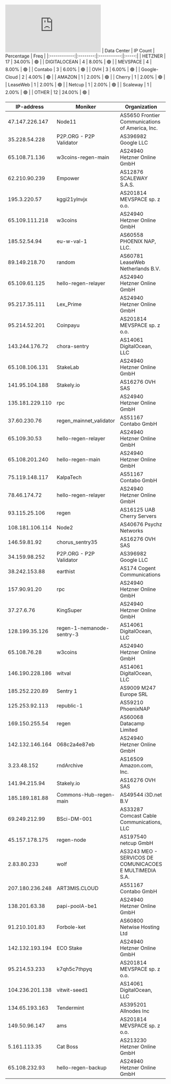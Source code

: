 ![Diagramm](https://github.com/obajay/StateSync-snapshots/blob/main/Projects/Regen/1/README.md)
| Data Center | IP Count | Percentage | Freq |
|:------------:|:--------:|:-----------:|:-----:|
| HETZNER | 17 | 34.00% | 🟢 |
| DIGITALOCEAN | 4 | 8.00% | 🟢 |
| MEVSPACE | 4 | 8.00% | 🟢 |
| Contabo | 3 | 6.00% | 🟢 |
| OVH | 3 | 6.00% | 🟢 |
| Google-Cloud | 2 | 4.00% | 🟢 |
| AMAZON | 1 | 2.00% | 🟢 |
| Cherry | 1 | 2.00% | 🟢 |
| LeaseWeb | 1 | 2.00% | 🟢 |
| Netcup | 1 | 2.00% | 🟢 |
| Scaleway | 1 | 2.00% | 🟢 |
| OTHER | 12 | 24.00% | 🟢 |

<!-- START_TABLE -->
| IP-address | Moniker | Organization | Country | City |
|-------------|---------|---------------|---------|------|
| 47.147.226.147 | Node11 | AS5650 Frontier Communications of America, Inc. | ![image](https://raw.githubusercontent.com/obajay/FlagKit/master/Assets/SVG/US.svg) US | Culver City |
| 35.228.54.228 | P2P.ORG - P2P Validator | AS396982 Google LLC | ![image](https://raw.githubusercontent.com/obajay/FlagKit/master/Assets/SVG/FI.svg) FI | Lappeenranta |
| 65.108.71.136 | w3coins-regen-main | AS24940 Hetzner Online GmbH | ![image](https://raw.githubusercontent.com/obajay/FlagKit/master/Assets/SVG/FI.svg) FI | Helsinki |
| 62.210.90.239 | Empower | AS12876 SCALEWAY S.A.S. | ![image](https://raw.githubusercontent.com/obajay/FlagKit/master/Assets/SVG/FR.svg) FR | Paris |
| 195.3.220.57 | kggi21ylnvjx | AS201814 MEVSPACE sp. z o.o. | ![image](https://raw.githubusercontent.com/obajay/FlagKit/master/Assets/SVG/PL.svg) PL | Warsaw |
| 65.109.111.218 | w3coins | AS24940 Hetzner Online GmbH | ![image](https://raw.githubusercontent.com/obajay/FlagKit/master/Assets/SVG/FI.svg) FI | Helsinki |
| 185.52.54.94 | eu-w-val-1 | AS60558 PHOENIX NAP, LLC. | ![image](https://raw.githubusercontent.com/obajay/FlagKit/master/Assets/SVG/NL.svg) NL | Amsterdam |
| 89.149.218.70 | random | AS60781 LeaseWeb Netherlands B.V. | ![image](https://raw.githubusercontent.com/obajay/FlagKit/master/Assets/SVG/NL.svg) NL | Amsterdam |
| 65.109.61.125 | hello-regen-relayer | AS24940 Hetzner Online GmbH | ![image](https://raw.githubusercontent.com/obajay/FlagKit/master/Assets/SVG/FI.svg) FI | Helsinki |
| 95.217.35.111 | Lex_Prime | AS24940 Hetzner Online GmbH | ![image](https://raw.githubusercontent.com/obajay/FlagKit/master/Assets/SVG/FI.svg) FI | Helsinki |
| 95.214.52.201 | Coinpayu | AS201814 MEVSPACE sp. z o.o. | ![image](https://raw.githubusercontent.com/obajay/FlagKit/master/Assets/SVG/PL.svg) PL | Warsaw |
| 143.244.176.72 | chora-sentry | AS14061 DigitalOcean, LLC | ![image](https://raw.githubusercontent.com/obajay/FlagKit/master/Assets/SVG/US.svg) US | Santa Clara |
| 65.108.106.131 | StakeLab | AS24940 Hetzner Online GmbH | ![image](https://raw.githubusercontent.com/obajay/FlagKit/master/Assets/SVG/FI.svg) FI | Helsinki |
| 141.95.104.188 | Stakely.io | AS16276 OVH SAS | ![image](https://raw.githubusercontent.com/madebybowtie/FlagKit/master/Assets/SVG/DE.svg) DE | Frankfurt am Main |
| 135.181.229.110 | rpc | AS24940 Hetzner Online GmbH | ![image](https://raw.githubusercontent.com/obajay/FlagKit/master/Assets/SVG/FI.svg) FI | Helsinki |
| 37.60.230.76 | regen_mainnet_validator | AS51167 Contabo GmbH | ![image](https://raw.githubusercontent.com/madebybowtie/FlagKit/master/Assets/SVG/DE.svg) DE | Düsseldorf |
| 65.109.30.53 | hello-regen-relayer | AS24940 Hetzner Online GmbH | ![image](https://raw.githubusercontent.com/obajay/FlagKit/master/Assets/SVG/FI.svg) FI | Helsinki |
| 65.108.201.240 | hello-regen-main | AS24940 Hetzner Online GmbH | ![image](https://raw.githubusercontent.com/obajay/FlagKit/master/Assets/SVG/FI.svg) FI | Helsinki |
| 75.119.148.117 | KalpaTech | AS51167 Contabo GmbH | ![image](https://raw.githubusercontent.com/madebybowtie/FlagKit/master/Assets/SVG/DE.svg) DE | Düsseldorf |
| 78.46.174.72 | hello-regen-relayer | AS24940 Hetzner Online GmbH | ![image](https://raw.githubusercontent.com/madebybowtie/FlagKit/master/Assets/SVG/DE.svg) DE | Falkenstein |
| 93.115.25.106 | regen | AS16125 UAB Cherry Servers | ![image](https://raw.githubusercontent.com/obajay/FlagKit/master/Assets/SVG/LT.svg) LT | Vilnius |
| 108.181.106.114 | Node2 | AS40676 Psychz Networks | ![image](https://raw.githubusercontent.com/obajay/FlagKit/master/Assets/SVG/US.svg) US | Los Angeles |
| 146.59.81.92 | chorus_sentry35 | AS16276 OVH SAS | ![image](https://raw.githubusercontent.com/obajay/FlagKit/master/Assets/SVG/PL.svg) PL | Warsaw |
| 34.159.98.252 | P2P.ORG - P2P Validator | AS396982 Google LLC | ![image](https://raw.githubusercontent.com/madebybowtie/FlagKit/master/Assets/SVG/DE.svg) DE | Frankfurt am Main |
| 38.242.153.88 | earthist | AS174 Cogent Communications | ![image](https://raw.githubusercontent.com/madebybowtie/FlagKit/master/Assets/SVG/DE.svg) DE | Düsseldorf |
| 157.90.91.20 | rpc | AS24940 Hetzner Online GmbH | ![image](https://raw.githubusercontent.com/madebybowtie/FlagKit/master/Assets/SVG/DE.svg) DE | Falkenstein |
| 37.27.6.76 | KingSuper | AS24940 Hetzner Online GmbH | ![image](https://raw.githubusercontent.com/obajay/FlagKit/master/Assets/SVG/FI.svg) FI | Helsinki |
| 128.199.35.126 | regen-1-nemanode-sentry-3 | AS14061 DigitalOcean, LLC | ![image](https://raw.githubusercontent.com/obajay/FlagKit/master/Assets/SVG/NL.svg) NL | Amsterdam |
| 65.108.76.28 | w3coins | AS24940 Hetzner Online GmbH | ![image](https://raw.githubusercontent.com/obajay/FlagKit/master/Assets/SVG/FI.svg) FI | Helsinki |
| 146.190.228.186 | witval | AS14061 DigitalOcean, LLC | ![image](https://raw.githubusercontent.com/obajay/FlagKit/master/Assets/SVG/NL.svg) NL | Amsterdam |
| 185.252.220.89 | Sentry 1 | AS9009 M247 Europe SRL | ![image](https://raw.githubusercontent.com/obajay/FlagKit/master/Assets/SVG/RO.svg) RO | Bucharest |
| 125.253.92.113 | republic-1 | AS59210 PhoenixNAP | ![image](https://raw.githubusercontent.com/obajay/FlagKit/master/Assets/SVG/SG.svg) SG | Singapore |
| 169.150.255.54 | regen | AS60068 Datacamp Limited | ![image](https://raw.githubusercontent.com/madebybowtie/FlagKit/master/Assets/SVG/DE.svg) DE | Frankfurt am Main |
| 142.132.146.164 | 068c2a4e87eb | AS24940 Hetzner Online GmbH | ![image](https://raw.githubusercontent.com/madebybowtie/FlagKit/master/Assets/SVG/DE.svg) DE | Falkenstein |
| 3.23.48.152 | rndArchive | AS16509 Amazon.com, Inc. | ![image](https://raw.githubusercontent.com/obajay/FlagKit/master/Assets/SVG/US.svg) US | Columbus |
| 141.94.215.94 | Stakely.io | AS16276 OVH SAS | ![image](https://raw.githubusercontent.com/obajay/FlagKit/master/Assets/SVG/FR.svg) FR | Lille |
| 185.189.181.88 | Commons-Hub-regen-main | AS49544 i3D.net B.V | ![image](https://raw.githubusercontent.com/obajay/FlagKit/master/Assets/SVG/NL.svg) NL | Rotterdam |
| 69.249.212.99 | BSci-DM-001 | AS33287 Comcast Cable Communications, LLC | ![image](https://raw.githubusercontent.com/obajay/FlagKit/master/Assets/SVG/US.svg) US | Philadelphia |
| 45.157.178.175 | regen-node | AS197540 netcup GmbH | ![image](https://raw.githubusercontent.com/madebybowtie/FlagKit/master/Assets/SVG/DE.svg) DE | Nürnberg |
| 2.83.80.233 | wolf | AS3243 MEO - SERVICOS DE COMUNICACOES E MULTIMEDIA S.A. | ![image](https://raw.githubusercontent.com/obajay/FlagKit/master/Assets/SVG/PT.svg) PT | Mafra |
| 207.180.236.248 | ART3MIS.CLOUD | AS51167 Contabo GmbH | ![image](https://raw.githubusercontent.com/madebybowtie/FlagKit/master/Assets/SVG/DE.svg) DE | Kassel |
| 138.201.63.38 | papi-poolA-be1 | AS24940 Hetzner Online GmbH | ![image](https://raw.githubusercontent.com/madebybowtie/FlagKit/master/Assets/SVG/DE.svg) DE | Falkenstein |
| 91.210.101.83 | Forbole-ket | AS60800 Netwise Hosting Ltd | ![image](https://raw.githubusercontent.com/obajay/FlagKit/master/Assets/SVG/GB.svg) GB | London |
| 142.132.193.194 | ECO Stake | AS24940 Hetzner Online GmbH | ![image](https://raw.githubusercontent.com/madebybowtie/FlagKit/master/Assets/SVG/DE.svg) DE | Falkenstein |
| 95.214.53.233 | k7qh5c7thpyq | AS201814 MEVSPACE sp. z o.o. | ![image](https://raw.githubusercontent.com/obajay/FlagKit/master/Assets/SVG/PL.svg) PL | Warsaw |
| 104.236.201.138 | vitwit-seed1 | AS14061 DigitalOcean, LLC | ![image](https://raw.githubusercontent.com/obajay/FlagKit/master/Assets/SVG/US.svg) US | Clifton |
| 134.65.193.163 | Tendermint | AS395201 Allnodes Inc | ![image](https://raw.githubusercontent.com/obajay/FlagKit/master/Assets/SVG/US.svg) US | Culver City |
| 149.50.96.147 | ams | AS201814 MEVSPACE sp. z o.o. | ![image](https://raw.githubusercontent.com/obajay/FlagKit/master/Assets/SVG/PL.svg) PL | Warsaw |
| 5.161.113.35 | Cat Boss | AS213230 Hetzner Online GmbH | ![image](https://raw.githubusercontent.com/obajay/FlagKit/master/Assets/SVG/US.svg) US | Ashburn |
| 65.108.232.93 | hello-regen-backup | AS24940 Hetzner Online GmbH | ![image](https://raw.githubusercontent.com/obajay/FlagKit/master/Assets/SVG/FI.svg) FI | Helsinki |

<!-- END_TABLE -->